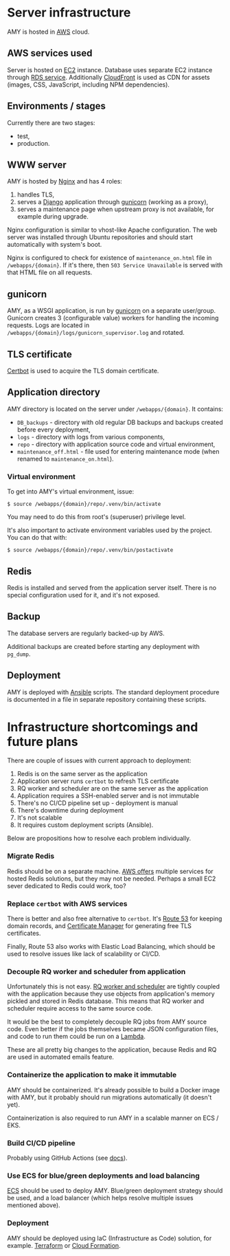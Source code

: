 # Server infrastructure

AMY is hosted in [AWS](https://aws.amazon.com/) cloud.

## AWS services used

Server is hosted on [EC2](https://aws.amazon.com/ec2/) instance. Database uses separate
EC2 instance through [RDS service](https://aws.amazon.com/rds/). Additionally
[CloudFront](https://aws.amazon.com/cloudfront/) is used as CDN for assets (images,
CSS, JavaScript, including NPM dependencies).

## Environments / stages

Currently there are two stages:

* test,
* production.

## WWW server

AMY is hosted by [Nginx](https://www.nginx.com/) and has 4 roles:

1. handles TLS,
2. serves a [Django](https://djangoproject.com/) application through
   [gunicorn](https://gunicorn.org/) (working as a proxy),
3. serves a maintenance page when upstream proxy is not available, for
   example during upgrade.

Nginx configuration is similar to vhost-like Apache configuration.
The web server was installed through Ubuntu repositories and should
start automatically with system's boot.

Nginx is configured to check for existence of `maintenance_on.html` file in
`/webapps/{domain}`. If it's there, then `503 Service Unavailable` is served with that
HTML file on all requests.

## gunicorn

AMY, as a WSGI application, is run by [gunicorn](https://gunicorn.org/) on a separate
user/group. Gunicorn creates 3 (configurable value) workers for handling the incoming
requests. Logs are located in `/webapps/{domain}/logs/gunicorn_supervisor.log` and
rotated.

## TLS certificate

[Certbot](https://certbot.eff.org/) is used to acquire the TLS domain certificate.

## Application directory

AMY directory is located on the server under `/webapps/{domain}`. It contains:

* `DB_backups` - directory with old regular DB backups and backups created before every
  deployment,
* `logs` - directory with logs from various components,
* `repo` - directory with application source code and virtual environment,
* `maintenance_off.html` - file used for entering maintenance mode (when renamed to
  `maintenance_on.html`).

### Virtual environment

To get into AMY's virtual environment, issue:

```shell
$ source /webapps/{domain}/repo/.venv/bin/activate
```

You may need to do this from root's (superuser) privilege level.

It's also important to activate environment variables used by the project. You can do
that with:

```shell
$ source /webapps/{domain}/repo/.venv/bin/postactivate
```

## Redis

Redis is installed and served from the application server itself. There is no special
configuration used for it, and it's not exposed.

## Backup

The database servers are regularly backed-up by AWS.

Additional backups are created before starting any deployment with `pg_dump`.

## Deployment

AMY is deployed with [Ansible](https://docs.ansible.com/) scripts. The standard
deployment procedure is documented in a file in separate repository containing these
scripts.


# Infrastructure shortcomings and future plans

There are couple of issues with current approach to deployment:

1. Redis is on the same server as the application
2. Application server runs `certbot` to refresh TLS certificate
3. RQ worker and scheduler are on the same server as the application
4. Application requires a SSH-enabled server and is not immutable
5. There's no CI/CD pipeline set up - deployment is manual
6. There's downtime during deployment
7. It's not scalable
8. It requires custom deployment scripts (Ansible).

Below are propositions how to resolve each problem individually.

### Migrate Redis

Redis should be on a separate machine. [AWS offers](https://aws.amazon.com/redis/)
multiple services for hosted Redis solutions, but they may not be needed. Perhaps
a small EC2 sever dedicated to Redis could work, too?

### Replace `certbot` with AWS services

There is better and also free alternative to `certbot`. It's
[Route 53](https://aws.amazon.com/route53/) for keeping domain records, and
[Certificate Manager](https://aws.amazon.com/certificate-manager/) for generating free
TLS certificates.

Finally, Route 53 also works with Elastic Load Balancing, which should be used to
resolve issues like lack of scalability or CI/CD.

### Decouple RQ worker and scheduler from application

Unfortunately this is not easy.
[RQ worker and scheduler](https://python-rq.org/docs/scheduling/) are tightly coupled
with the application because they use objects from application's memory pickled and
stored in Redis database. This means that RQ worker and scheduler require access to the
same source code.

It would be the best to completely decouple RQ jobs from AMY source code. Even better if
the jobs themselves became JSON configuration files, and code to run them could be run
on a [Lambda](https://aws.amazon.com/lambda/).

These are all pretty big changes to the application, because Redis and RQ are used in
automated emails feature.

### Containerize the application to make it immutable

AMY should be containerized. It's already possible to build a Docker image with AMY,
but it probably should run migrations automatically (it doesn't yet).

Containerization is also required to run AMY in a scalable manner on ECS / EKS.

### Build CI/CD pipeline

Probably using GitHub Actions (see [docs](https://docs.github.com/en/actions/deployment/deploying-to-your-cloud-provider/deploying-to-amazon-elastic-container-service)).

### Use ECS for blue/green deployments and load balancing

[ECS](https://aws.amazon.com/ecs/) should be used to deploy AMY. Blue/green deployment
strategy should be used, and a load balancer (which helps resolve multiple issues
mentioned above).

### Deployment

AMY should be deployed using IaC (Infrastructure as Code) solution, for example.
[Terraform](https://developer.hashicorp.com/terraform/tutorials/aws-get-started/infrastructure-as-code)
or [Cloud Formation](https://aws.amazon.com/cloudformation/).
